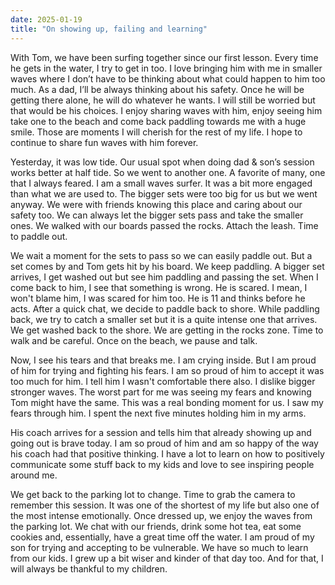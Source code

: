```yaml
---
date: 2025-01-19
title: "On showing up, failing and learning"
---
```


With Tom, we have been surfing together since our first lesson. Every time he gets in the water, I try to get in too. I love bringing him with me in smaller waves where I don’t have to be thinking about what could happen to him too much. As a dad, I’ll be always thinking about his safety. Once he will be getting there alone, he will do whatever he wants. I will still be worried but that would be his choices. I enjoy sharing waves with him, enjoy seeing him take one to the beach and come back paddling towards me with a huge smile. Those are moments I will cherish for the rest of my life. I hope to continue to share fun waves with him forever. 

Yesterday, it was low tide. Our usual spot when doing dad & son’s session works better at half tide. So we went to another one. A favorite of many, one that I always feared. I am a small waves surfer. It was a bit more engaged than what we are used to. The bigger sets were too big for us but we went anyway. We were with friends knowing this place and caring about our safety too. We can always let the bigger sets pass and take the smaller ones. We walked with our boards passed the rocks. Attach the leash. Time to paddle out.

We wait a moment for the sets to pass so we can easily paddle out. But a set comes by and Tom gets hit by his board. We keep paddling. A bigger set arrives, I get washed out but see him paddling and passing the set. When I come back to him, I see that something is wrong. He is scared. I mean, I won't blame him, I was scared for him too. He is 11 and thinks before he acts. After a quick chat, we decide to paddle back to shore. While paddling back, we try to catch a smaller set but it is a quite intense one that arrives. We get washed back to the shore. We are getting in the rocks zone. Time to walk and be careful. Once on the beach, we pause and talk. 

Now, I see his tears and that breaks me. I am crying inside. But I am proud of him for trying and fighting his fears. I am so proud of him to accept it was too much for him. I tell him I wasn't comfortable there also. I dislike bigger stronger waves. The worst part for me was seeing my fears and knowing Tom might have the same. This was a real bonding moment for us. I saw my fears through him. I spent the next five minutes holding him in my arms.

His coach arrives for a session and tells him that already showing up and going out is brave today. I am so proud of him and am so happy of the way his coach had that positive thinking. I have a lot to learn on how to positively communicate some stuff back to my kids and love to see inspiring people around me.

We get back to the parking lot to change. Time to grab the camera to remember this session. It was one of the shortest of my life but also one of the most intense emotionally. Once dressed up, we enjoy the waves from the parking lot. We chat with our friends, drink some hot tea, eat some cookies and, essentially, have a great time off the water. I am proud of my son for trying and accepting to be vulnerable. We have so much to learn from our kids. I grew up a bit wiser and kinder of that day too. And for that, I will always be thankful to my children.
